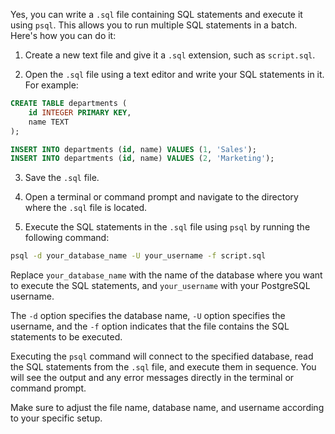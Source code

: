 Yes, you can write a `.sql` file containing SQL statements and execute it using `psql`. This allows you to run multiple SQL statements in a batch. Here's how you can do it:

1. Create a new text file and give it a `.sql` extension, such as `script.sql`.

2. Open the `.sql` file using a text editor and write your SQL statements in it. For example:

```sql
CREATE TABLE departments (
    id INTEGER PRIMARY KEY,
    name TEXT
);

INSERT INTO departments (id, name) VALUES (1, 'Sales');
INSERT INTO departments (id, name) VALUES (2, 'Marketing');
```

3. Save the `.sql` file.

4. Open a terminal or command prompt and navigate to the directory where the `.sql` file is located.

5. Execute the SQL statements in the `.sql` file using `psql` by running the following command:

```bash
psql -d your_database_name -U your_username -f script.sql
```

Replace `your_database_name` with the name of the database where you want to execute the SQL statements, and `your_username` with your PostgreSQL username.

The `-d` option specifies the database name, `-U` option specifies the username, and the `-f` option indicates that the file contains the SQL statements to be executed.

Executing the `psql` command will connect to the specified database, read the SQL statements from the `.sql` file, and execute them in sequence. You will see the output and any error messages directly in the terminal or command prompt.

Make sure to adjust the file name, database name, and username according to your specific setup.
